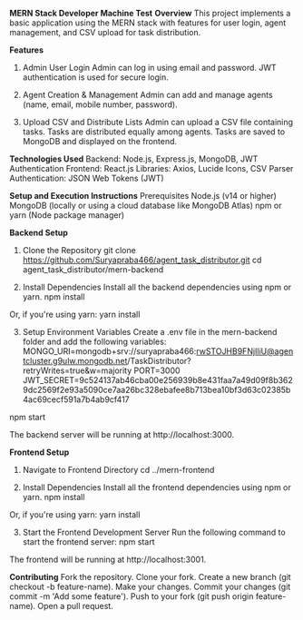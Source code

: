 **MERN Stack Developer Machine Test**
**Overview**
This project implements a basic application using the MERN stack with features for user login, agent management, and CSV upload for task distribution.

**Features**
1. Admin User Login
Admin can log in using email and password.
JWT authentication is used for secure login.

2. Agent Creation & Management
Admin can add and manage agents (name, email, mobile number, password).

3. Upload CSV and Distribute Lists
Admin can upload a CSV file containing tasks.
Tasks are distributed equally among agents.
Tasks are saved to MongoDB and displayed on the frontend.

**Technologies Used**
Backend: Node.js, Express.js, MongoDB, JWT Authentication
Frontend: React.js
Libraries: Axios, Lucide Icons, CSV Parser
Authentication: JSON Web Tokens (JWT)

**Setup and Execution Instructions**
Prerequisites
Node.js (v14 or higher)
MongoDB (locally or using a cloud database like MongoDB Atlas)
npm or yarn (Node package manager)

**Backend Setup**
1. Clone the Repository
git clone https://github.com/Suryapraba466/agent_task_distributor.git
cd agent_task_distributor/mern-backend

2. Install Dependencies
Install all the backend dependencies using npm or yarn.
npm install

Or, if you're using yarn:
yarn install

3. Setup Environment Variables
Create a .env file in the mern-backend folder and add the following variables:
MONGO_URI=mongodb+srv://suryapraba466:rwSTOJHB9FNjIliU@agentcluster.g9ulw.mongodb.net/TaskDistributor?retryWrites=true&w=majority
PORT=3000
JWT_SECRET=9c524137ab46cba00e256939b8e431faa7a49d09f8b3629dc2569f2e93a5090ce7aa26bc328ebafee8b713bea10bf3d63c02385b4ac69cecf591a7b4ab9cf417

npm start

The backend server will be running at http://localhost:3000.

**Frontend Setup**
1. Navigate to Frontend Directory
cd ../mern-frontend

2. Install Dependencies
Install all the frontend dependencies using npm or yarn.
npm install

Or, if you're using yarn:
yarn install

3. Start the Frontend Development Server
Run the following command to start the frontend server:
npm start

The frontend will be running at http://localhost:3001.

**Contributing**
Fork the repository.
Clone your fork.
Create a new branch (git checkout -b feature-name).
Make your changes.
Commit your changes (git commit -m 'Add some feature').
Push to your fork (git push origin feature-name).
Open a pull request.
